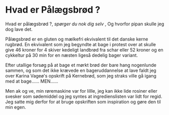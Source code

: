 # Hvad er Pålægsbrød ?

Hvad er pålægsbrød ?, *spørger du nok dig selv* , Og hvorfor pipan skulle jeg dog lave det.

Pålægsbrød er en gluten og mælkefri ekvivalent til det danske kerne rugbrød. En ekvivalent som jeg begyndte at bage i protest over at skulle give 46 kroner for 4 skiver kedeligt landbrød fra schar eller 52 kroner og en cykkeltur på 30 min for en næsten ligeså dedelig bager variant. 

Efter utallige forsøg på at bage et mørkt brød der bare hang nogenlunde sammen, og som det ikke krævede en bageruddannelse at lave faldt jeg over Karina Vageø's opskrift på Kernebrød, som jeg straks ville gå igang med at bage...... MEN......

Men ak og ve, min røremaskine var for lillle, jeg kan ikke lide rosiner eller svesker som sødemiddel og jeg syntes at ingredienslisten var lidt for regid. Jeg satte mig derfor for at bruge opskriften som inspiration og gøre den til min egen.
